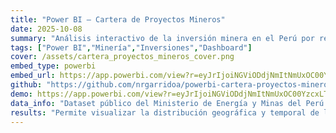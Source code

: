```yaml
---
title: "Power BI — Cartera de Proyectos Mineros"
date: 2025-10-08
summary: "Análisis interactivo de la inversión minera en el Perú por región, producto y tipo de proyecto."
tags: ["Power BI","Minería","Inversiones","Dashboard"]
cover: /assets/cartera_proyectos_mineros_cover.png
embed_type: powerbi
embed_url: https://app.powerbi.com/view?r=eyJrIjoiNGViODdjNmItNmUxOC00YzcxLTk2MmItYjU0NTVhYmI4OTI5IiwidCI6ImY3YWNmODc2LWU3ZTgtNDQ0Yy05NWFlLWY5NTQ4YWNmZTMyZiIsImMiOjR9
github: "https://github.com/nrgarridoa/powerbi-cartera-proyectos-mineros"
demo: https://app.powerbi.com/view?r=eyJrIjoiNGViODdjNmItNmUxOC00YzcxLTk2MmItYjU0NTVhYmI4OTI5IiwidCI6ImY3YWNmODc2LWU3ZTgtNDQ0Yy05NWFlLWY5NTQ4YWNmZTMyZiIsImMiOjR9
data_info: "Dataset público del Ministerio de Energía y Minas del Perú sobre cartera de proyectos mineros. Incluye variables de inversión, tipo de mina, producto y ubicación geográfica."
results: "Permite visualizar la distribución geográfica y temporal de las inversiones mineras, identificar regiones con mayor dinamismo y comparar proyectos por producto, tipo y CAPEX estimado."
---
```

